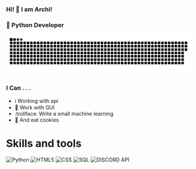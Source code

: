 ###   Hi! :wave: I am Archi!
### :snake: Python Developer
![logo](https://raw.githubusercontent.com/BaggerFast/BaggerFast/main/assets/github-snake.svg)
### I Can . . .
- :information_source: Working with api
- :dizzy: Work with GUI
- :trollface: Write a small machine learning
- :cookie: And eat cookies

# Skills and tools
![Python](https://img.shields.io/badge/Python-000000?style=for-the-badge&logo=Python&logoColor=32CD32)
![HTML5](https://img.shields.io/badge/HTML-000000?style=for-the-badge&logo=HTML5&logoColor=FF4500)
![CSS](https://img.shields.io/badge/CSS-000000?style=for-the-badge&logo=CSS3&logoColor=66CDAA)
![SQL](https://img.shields.io/badge/SQLite-000000?style=for-the-badge&logo=SQLite&logoColor=66CDAA)
![DISCORD API](https://img.shields.io/badge/discord.py-000000?style=for-the-badge&logo=Discord&logoColor=FFFF00)
